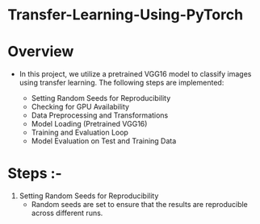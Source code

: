 # Transfer-Learning-Using-PyTorch


# Overview
  * In this project, we utilize a pretrained VGG16 model to classify images using transfer learning. The following steps are implemented:

     * Setting Random Seeds for Reproducibility
     * Checking for GPU Availability
     * Data Preprocessing and Transformations
     * Model Loading (Pretrained VGG16)
     * Training and Evaluation Loop
     * Model Evaluation on Test and Training Data
   

# Steps :-
  1. Setting Random Seeds for Reproducibility
     * Random seeds are set to ensure that the results are reproducible across different runs.
